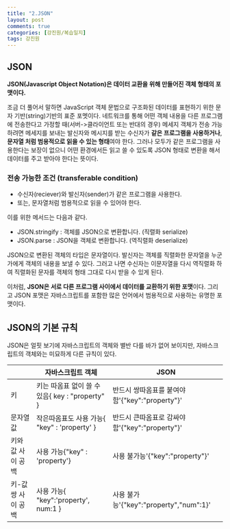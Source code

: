```yaml
---
title: "2.JSON"
layout: post
comments: true
categories: [강진원/복습일지]
tags: 강진원
---
```


## JSON
**JSON(Javascript Object Notation)은 데이터 교환을 위해 만들어진 객체 형태의 포맷이다.**

조금 더 풀어서 말하면 JavaScript 객체 문법으로 구조화된 데이터를 표현하기 위한 문자 기반(string)기반의 표준 포멧이다.
네트워크를 통해 어떤 객체 내용을 다른 프로그램에 전송한다고 가정할 때(서버->클라이언트 또는 반대의 경우) 메세지 객체가 전송 가능하려면 메세지를 보내는 발신자와 메시지를 받는 수신자가 **같은 프로그램을 사용하거나**, **문자열 처럼 범용적으로 읽을 수 있는 형태**여야 한다.
그러나 모두가 같은 프로그램을 사용한다는 보장이 없으니 어떤 환경에서든 읽고 쓸 수 있도록 JSON 형태로 변환을 해서 데이터를 주고 받아야 한다는 뜻이다.


### 전송 가능한 조건 (transferable condition)
* 수신자(reciever)와 발신자(sender)가 같은 프로그램을 사용한다.
* 또는, 문자열처럼 범용적으로 읽을 수 있어야 한다.

이를 위한 메서드는 다음과 같다.

* JSON.stringify : 객체를 JSON으로 변환합니다. (직렬화 serialize)
* JSON.parse : JSON을 객체로 변환합니다. (역직렬화 deserialize)

JSON으로 변환된 객체의 타입은 문자열이다. 발신자는 객체를 직렬화한 문자열을 누군가에게 객체의 내용을 보낼 수 있다. 그러고 나면 수신자는 이문자열을 다시 역직렬화 하여 직렬화된 문자를 객체의 형태 그대로 다시 받을 수 있게 된다.


 이처럼, **JSON은 서로 다른 프로그램 사이에서 데이터를 교환하기 위한 포맷**이다. 그리고 JSON 포맷은 자바스크립트를 포함한 많은 언어에서 범용적으로 사용하는 유명한 포맷이다.

## JSON의 기본 규칙
JSON은 얼핏 보기에 자바스크립트의 객체와 별반 다를 바가 없어 보이지만, 자바스크립트의 객체와는 미묘하게 다른 규칙이 있다.

||자바스크립트 객체|JSON|
|---|---|---|
|키|키는 따옴표 없이 쓸 수 있음{ key : "property" }	|반드시 쌍따옴표를 붙여야 함'{"key":"property"}'|
|문자열 값|작은따옴표도 사용 가능{ "key" : 'property' }|반드시 큰따옴표로 감싸야 함'{"key":"property"}'|
|키와 값 사이 공백|사용 가능{"key" : 'property'}|사용 불가능'{"key":"property"}'|
|키-값 쌍 사이 공백|사용 가능{ "key":'property', num:1 }|사용 불가능'{"key":"property","num":1}'|
